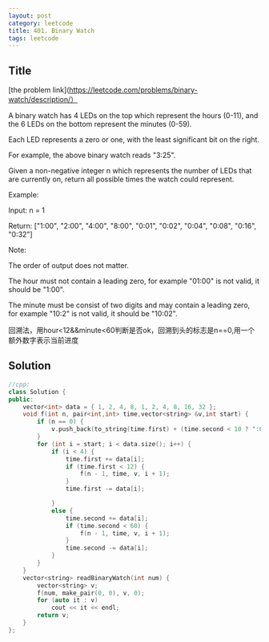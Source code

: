 ```yaml
---
layout: post
category: leetcode
title: 401. Binary Watch
tags: leetcode
---
```

## Title
[the problem link](https://leetcode.com/problems/binary-watch/description/）

A binary watch has 4 LEDs on the top which represent the hours (0-11), and the 6 LEDs on the bottom represent the minutes (0-59).

Each LED represents a zero or one, with the least significant bit on the right.

[](https://upload.wikimedia.org/wikipedia/commons/8/8b/Binary_clock_samui_moon.jpg)

For example, the above binary watch reads "3:25".

Given a non-negative integer n which represents the number of LEDs that are currently on, return all possible times the watch could represent.

Example:

Input: n = 1

Return: ["1:00", "2:00", "4:00", "8:00", "0:01", "0:02", "0:04", "0:08", "0:16", "0:32"]

Note:

The order of output does not matter.

The hour must not contain a leading zero, for example "01:00" is not valid, it should be "1:00".

The minute must be consist of two digits and may contain a leading zero, for example "10:2" is not valid, it should be "10:02".

回溯法，用hour<12&&minute<60判断是否ok，回溯到头的标志是n==0,用一个额外数字表示当前进度

## Solution
```c++
//cpp:
class Solution {
public:
	vector<int> data = { 1, 2, 4, 8, 1, 2, 4, 8, 16, 32 };
	void f(int n, pair<int,int> time,vector<string> &v,int start) {
		if (n == 0) {
			v.push_back(to_string(time.first) + (time.second < 10 ? ":0" : ":") + to_string(time.second));
		}
		for (int i = start; i < data.size(); i++) {
			if (i < 4) {
				time.first += data[i];
				if (time.first < 12) {
					f(n - 1, time, v, i + 1);
				}
				time.first -= data[i];

			}
			else {
				time.second += data[i];
				if (time.second < 60) {
					f(n - 1, time, v, i + 1);
				}
				time.second -= data[i];
			}
		}
	}
	vector<string> readBinaryWatch(int num) {
		vector<string> v;
		f(num, make_pair(0, 0), v, 0);
		for (auto it : v)
			cout << it << endl;
		return v;
	}
};
```
